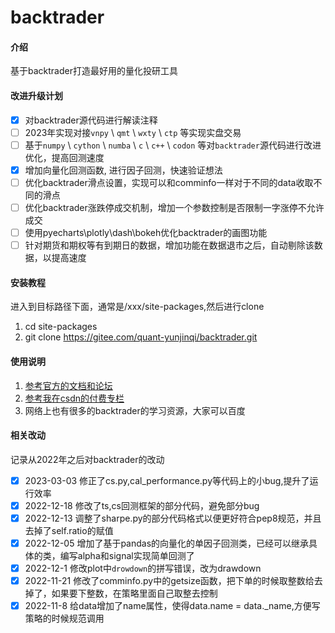 # backtrader

#### 介绍
基于backtrader打造最好用的量化投研工具


#### 改进升级计划

- [x] 对backtrader源代码进行解读注释
- [ ] 2023年实现对接`vnpy` \ `qmt` \ `wxty` \ `ctp` 等实现实盘交易
- [ ] 基于`numpy` \ `cython` \ `numba` \ `c` \ `c++` \ `codon` 等对`backtrader`源代码进行改进优化，提高回测速度
- [x] 增加向量化回测函数, 进行因子回测，快速验证想法
- [ ] 优化backtrader滑点设置，实现可以和comminfo一样对于不同的data收取不同的滑点
- [ ] 优化backtrader涨跌停成交机制，增加一个参数控制是否限制一字涨停不允许成交
- [ ] 使用pyecharts\plotly\dash\bokeh优化backtrader的画图功能
- [ ] 针对期货和期权等有到期日的数据，增加功能在数据退市之后，自动剔除该数据，以提高速度

#### 安装教程
进入到目标路径下面，通常是/xxx/site-packages,然后进行clone
1.  cd  site-packages
2.  git clone https://gitee.com/quant-yunjinqi/backtrader.git

#### 使用说明

1. [参考官方的文档和论坛](https://www.backtrader.com/)
2. [参考我在csdn的付费专栏](https://blog.csdn.net/qq_26948675/category_10220116.html)
3.  网络上也有很多的backtrader的学习资源，大家可以百度

#### 相关改动

记录从2022年之后对backtrader的改动
- [x]    2023-03-03 修正了cs.py,cal_performance.py等代码上的小bug,提升了运行效率
- [x]    2022-12-18 修改了ts,cs回测框架的部分代码，避免部分bug
- [x]    2022-12-13 调整了sharpe.py的部分代码格式以便更好符合pep8规范，并且去掉了self.ratio的赋值
- [x]    2022-12-05 增加了基于pandas的向量化的单因子回测类，已经可以继承具体的类，编写alpha和signal实现简单回测了
- [x]    2022-12-1  修改plot中`drowdown`的拼写错误，改为drawdown
- [x]    2022-11-21 修改了comminfo.py中的getsize函数，把下单的时候取整数给去掉了，如果要下整数，在策略里面自己取整去控制
- [x]    2022-11-8 给data增加了name属性，使得data.name = data._name,方便写策略的时候规范调用
